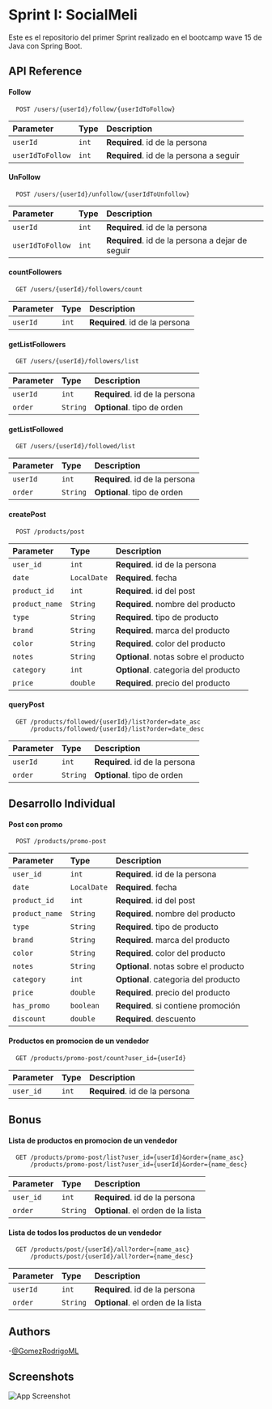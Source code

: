 # Sprint I: SocialMeli

Este es el repositorio del primer Sprint realizado en el bootcamp wave 15 de Java con Spring Boot.

## API Reference

#### Follow

```http
  POST /users/{userId}/follow/{userIdToFollow}
```

| Parameter | Type     | Description                |
| :-------- | :------- | :------------------------- |
| `userId` | `int` | **Required**. id de la persona |
| `userIdToFollow` | `int` | **Required**. id de la persona a seguir|

#### UnFollow

```http
  POST /users/{userId}/unfollow/{userIdToUnfollow}
```

| Parameter | Type     | Description                |
| :-------- | :------- | :------------------------- |
| `userId` | `int` | **Required**. id de la persona |
| `userIdToFollow` | `int` | **Required**. id de la persona a dejar de seguir|

#### countFollowers

```http
  GET /users/{userId}/followers/count
```

| Parameter | Type     | Description                |
| :-------- | :------- | :------------------------- |
| `userId` | `int` | **Required**. id de la persona |

#### getListFollowers

```http
  GET /users/{userId}/followers/list
```

| Parameter | Type     | Description                |
| :-------- | :------- | :------------------------- |
| `userId` | `int` | **Required**. id de la persona |
| `order` | `String` | **Optional**. tipo de orden |

#### getListFollowed

```http
  GET /users/{userId}/followed/list
```

| Parameter | Type     | Description                |
| :-------- | :------- | :------------------------- |
| `userId` | `int` | **Required**. id de la persona |
| `order` | `String` | **Optional**. tipo de orden |

#### createPost

```http
  POST /products/post
```

| Parameter | Type     | Description                           |
| :-------- | :------- |:--------------------------------------|
| `user_id` | `int` | **Required**. id de la persona        |
| `date` | `LocalDate` | **Required**. fecha                   |
| `product_id` | `int` | **Required**. id del post             |
| `product_name` | `String` | **Required**. nombre del producto     |
| `type` | `String` | **Required**. tipo de producto        |
| `brand` | `String` | **Required**. marca del producto      |
| `color` | `String` | **Required**. color del producto      |
| `notes` | `String` | **Optional**. notas sobre el producto |
| `category` | `int` | **Optional**. categoria del producto  |
| `price` | `double` | **Required**. precio del producto     |

#### queryPost

```http
  GET /products/followed/{userId}/list?order=date_asc
      /products/followed/{userId}/list?order=date_desc
```

| Parameter | Type     | Description                |
| :-------- | :------- | :------------------------- |
| `userId` | `int` | **Required**. id de la persona|
| `order` | `String` | **Optional**. tipo de orden|

## Desarrollo Individual

#### Post con promo

```http
  POST /products/promo-post
```

| Parameter      | Type        | Description                           |
|:---------------|:------------|:--------------------------------------|
| `user_id`      | `int`       | **Required**. id de la persona        |
| `date`         | `LocalDate` | **Required**. fecha                   |
| `product_id`   | `int`       | **Required**. id del post             |
| `product_name` | `String`    | **Required**. nombre del producto     |
| `type`         | `String`    | **Required**. tipo de producto        |
| `brand`        | `String`    | **Required**. marca del producto      |
| `color`        | `String`    | **Required**. color del producto      |
| `notes`        | `String`    | **Optional**. notas sobre el producto |
| `category`     | `int`       | **Optional**. categoria del producto  |
| `price`        | `double`    | **Required**. precio del producto     |
| `has_promo`    | `boolean`   | **Required**. si contiene promoción   |
| `discount`     | `double`    | **Required**. descuento               |

#### Productos en promocion de un vendedor

```http
  GET /products/promo-post/count?user_id={userId}
```

| Parameter | Type     | Description                |
|:----------| :------- | :------------------------- |
| `user_id` | `int` | **Required**. id de la persona |

## Bonus

#### Lista de productos en promocion de un vendedor

````http 
  GET /products/promo-post/list?user_id={userId}&order={name_asc}
      /products/promo-post/list?user_id={userId}&order={name_desc}
````

| Parameter | Type     | Description                        |
|:----------|:---------|:-----------------------------------|
| `user_id` | `int`    | **Required**. id de la persona     |
| `order`   | `String` | **Optional**. el orden de la lista |

#### Lista de todos los productos de un vendedor

````http 
  GET /products/post/{userId}/all?order={name_asc}
      /products/post/{userId}/all?order={name_desc}
````

| Parameter | Type     | Description                |
|:----------| :------- | :------------------------- |
| `userId`  | `int` | **Required**. id de la persona |
| `order`   | `String` | **Optional**. el orden de la lista |

## Authors

-[@GomezRodrigoML](https://github.com/GomezRodrigoML)

## Screenshots

![App Screenshot](https://i.pinimg.com/originals/f3/38/60/f338609f1bc08eea6b0db4d406f42256.jpg)

